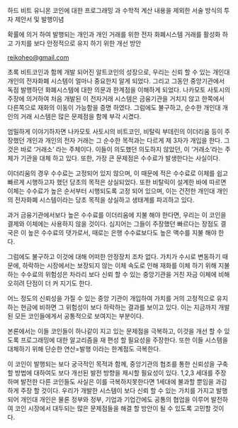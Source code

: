 하드 비트 유니온 코인에 대한 프로그래밍 과 수학적 계산 내용을 제외한 서술 방식의 투자 제안서 및 발행이념

확률에 의거 하여 발행되는 개인과 개인 거래를 위한 전자 화폐시스템
 거래를 활성화 하고 가치를 보다 안정적으로 유지 하기 위한 개선 방안 

reikoheo@gmail.com


초록 
비트코인과 함께 개발 되어진 알트코인의 성장으로, 우리는 신뢰 할 수 있는 개인대 개인의 전자화폐 시스템이 얼마나 중요한지 알게 되었다. 그리고 그동안 중앙기관에서 독점 발행하던 화폐시스템에 대한 의문과 한계점을 이해하게 되었다. 나카모토 사토시의 주장에 의거하여 처음 개발된 이 전자거래 시스템은 금융기관을 거치지 않고 한쪽에서 다른쪽으로 재화의 이동이 가능함을 증명 하였다. 그럼에도 불구하고, 순수한 개인대 개인의 거래 시스템은 많은 문제점을 함께 부각 시켰다. 

엄밀하게 이야기하자면 나카모토 사토시의 비트코인, 비탈릭 부데린의 이더리움 등이 주장했던 개인과 개인의 전자 거래는 그 순수한 목적과는 다르게 제 3자가 개입을 한다. 그것은 바로 ‘거래소’ 라는 주체이다. 이들이 의도했던 의도하지 않았던, 이 ‘거래소’라는 주체가 기관을 대체 하고 있다. 또한, 가장 큰 문제점은 수수료가 발생한다는 사실이다. 

이더리움의 경우 수수료는 고정되어 있지 않으며, 이 때문에 적은 수수료로 이체를 쉽고 빠르게 시행하고자 했던 당초의 목적은 상실되었다. 또한 비탈릭이 설계한 바에 따르면 이체는 수수료가 높은 순서부터 시행되도록 고정 되어 있으며, 이는 건전한 개인대 개인의 전자화폐 시스템이라는 당초 목적을 상실하고 생태계를 파괴하고 있다. 

과거 금융기관에서보다 높은 수수료를 이더리움에 지불 해야 한다면, 우리는 이 코인을 결제와 이체에는 사용하지 않을 것이다. 심지어는 그들이 주장했던 빠르다는 장점도 결국은 이 높은 수수료의 댓가로서, 때로는 은행 수수료보다도 높은 액수를 지불 해야 한다. 

그럼에도 불구하고 이것에 대해 어떠한 안정장치 조차 없다. 가치가 수시로 변동하기 때문에, 하락하는 시장에서는 보장되지 않는 이체 속도로 인해 재화를 이체 하기 위해 지불하는 수수료의 위험성은 차라리 보다 신뢰 할 수 있는 중앙기관을 거친 자금 이체에 비해 오히려 단점이 더 커 지기도 한다. 

어느 정도의 신뢰성을 가질 수 있는 중앙 기관이 개입하여 가치를 거의 고정적으로 유지 하는 현금에 비하면 그 위험성이 보다 하락하는 결과를 보이고 있다. 이는 지금까지 개발 된 모든 코인들에게서 공통적으로 보여지는 부분이다. 

본론에서는 이들 코인들이 하나같이 지고 있는 문제점을 극복하고, 이것을 개선 할 수 있도록 프로그래밍에 대한 알고리즘을 재 편성 할 필요성을 주장한다. 또한 이들 시스템을 대체하기 위해 단순한 연산=발행 이라는 한계점도 극복한다. 

이 코인이 발행되는 보다 궁극적인 목적과 함께, 중앙기관의 협조를 통한 신뢰성을 구축 할 방법에 대하여도 보다 개선된 발전 방향을 제시할 필요성이 있다. 1,2,3 세대를 주장하며 발전한 다른 코인들도 사실은 이를 극복하지못한다면 1세대에 불과할 뿐임을 과감하게 주장 할 것이다. 우리가 개발한 시스템이 보다 신뢰 할 수 있는 가치를 가지고 발행되어 개인대 개인은 물론 정부와 정부, 기업과 기업간에도 공통의 협업을 이루어 발전하여 코인 시장에서 대두되는 많은 문제점들을 해결 할 방안이 될 수 있도록 고민할 것이다.








<!---
fuscata857/fuscata857 is a ✨ special ✨ repository because its `README.md` (this file) appears on your GitHub profile.
You can click the Preview link to take a look at your changes.
--->
